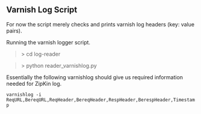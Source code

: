 ## Varnish Log Script ##

For now the script merely checks and prints varnish log headers (key: value pairs).

Running the varnish logger script.

> &gt; cd log-reader

> &gt; python reader_varnishlog.py


Essentially the following varnishlog should give us required information needed for ZipKin log.

``varnishlog -i ReqURL,BereqURL,ReqHeader,BereqHeader,RespHeader,BerespHeader,Timestamp``
